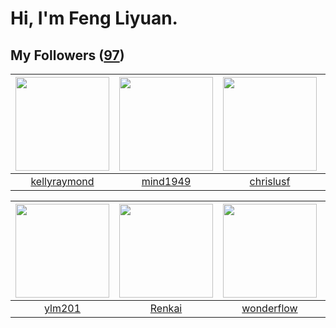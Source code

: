 # Hi, I'm Feng Liyuan.

## My Followers ([97](https://github.com/SunRunAway?tab=followers))

| <img src="https://avatars.githubusercontent.com/u/58126365?v=4" width="150" height="150" /> | <img src="https://avatars.githubusercontent.com/u/19871320?v=4" width="150" height="150" /> | <img src="https://avatars.githubusercontent.com/u/1543151?v=4" width="150" height="150" /> | <img src="https://avatars.githubusercontent.com/u/1506474?v=4" width="150" height="150" /> |
| :-----------------------------------------------------------------------------------------: | :-----------------------------------------------------------------------------------------: | :----------------------------------------------------------------------------------------: | :----------------------------------------------------------------------------------------: |
|                       [kellyraymond](https://github.com/kellyraymond)                       |                           [mind1949](https://github.com/mind1949)                           |                          [chrislusf](https://github.com/chrislusf)                         |                          [tcmichael](https://github.com/tcmichael)                         |

| <img src="https://avatars.githubusercontent.com/u/588162?v=4" width="150" height="150" /> | <img src="https://avatars.githubusercontent.com/u/3381789?v=4" width="150" height="150" /> | <img src="https://avatars.githubusercontent.com/u/2173670?v=4" width="150" height="150" /> | <img src="https://avatars.githubusercontent.com/u/35601156?v=4" width="150" height="150" /> |
| :---------------------------------------------------------------------------------------: | :----------------------------------------------------------------------------------------: | :----------------------------------------------------------------------------------------: | :-----------------------------------------------------------------------------------------: |
|                            [ylm201](https://github.com/ylm201)                            |                             [Renkai](https://github.com/Renkai)                            |                         [wonderflow](https://github.com/wonderflow)                        |                        [macrostring](https://github.com/macrostring)                        |